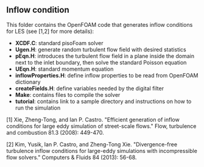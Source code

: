 ## Inflow condition
This folder contains the OpenFOAM code that generates inflow conditions for LES (see [1,2] for more details):
  - **XCDF.C**: standard pisoFoam solver
  - **Ugen.H**: generate random turbulent flow field with desired statistics
  - **pEqn.H**: introduces the turbulent flow field in a plane inside the domain next to the inlet boundary, then solve the standard Poisson equation
  - **UEqn.H**: standard momentum equation
  - **inflowProperties.H**: define inflow properties to be read from OpenFOAM dictionary 
  - **createFields.H**: define variables needed by the digital filter
  - **Make**: contains files to compile the solver
  - **tutorial**: contains link to a sample directory and instructions on how to run the simulation
 
[1] Xie, Zheng-Tong, and Ian P. Castro. "Efficient generation of inflow conditions for large eddy simulation of street-scale flows." Flow, turbulence and combustion 81.3 (2008): 449-470.

[2] Kim, Yusik, Ian P. Castro, and Zheng-Tong Xie. "Divergence-free turbulence inflow conditions for large-eddy simulations with incompressible flow solvers." Computers & Fluids 84 (2013): 56-68.
